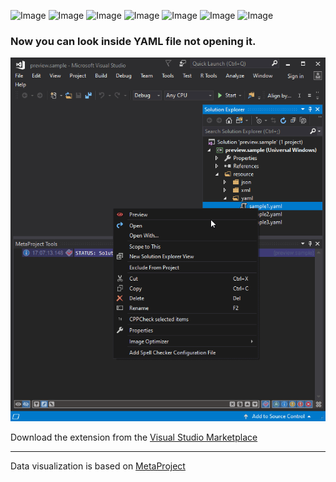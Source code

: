![Image](https://img.shields.io/github/license/viacheslav-lozinskyi/Preview-YAML)
![Image](https://img.shields.io/github/issues/viacheslav-lozinskyi/Preview-YAML)
![Image](https://img.shields.io/github/stars/viacheslav-lozinskyi/Preview-YAML)
![Image](https://img.shields.io/github/languages/code-size/viacheslav-lozinskyi/Preview-YAML)
![Image](https://img.shields.io/badge/VS-2019-blueviolet)
![Image](https://img.shields.io/badge/VS-2017-blueviolet)
![Image](https://img.shields.io/badge/VS-2015-blueviolet)

### Now you can look inside YAML file not opening it.

![Image](resource/video/Presentation1.gif)

Download the extension from the [Visual Studio Marketplace](https://marketplace.visualstudio.com/items?itemName=ViacheslavLozinskyi.Preview-YAML)
<hr>
Data visualization is based on <a href="https://marketplace.visualstudio.com/items?itemName=ViacheslavLozinskyi.MetaProject">MetaProject</a>
